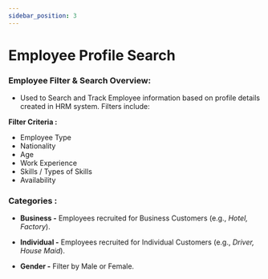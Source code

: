 ```yaml
---
sidebar_position: 3
---
```


# Employee Profile Search

### Employee Filter & Search Overview:

  - Used to Search and Track Employee information based on profile details created in HRM system. Filters include:

**Filter Criteria :**

  - Employee Type
  - Nationality
  - Age
  - Work Experience
  - Skills / Types of Skills
  - Availability

### Categories :

  - **Business -** Employees recruited for Business Customers (e.g., _Hotel, Factory_).

  - **Individual -** Employees recruited for Individual Customers (e.g., _Driver, House Maid_).

  - **Gender -** Filter by Male or Female.